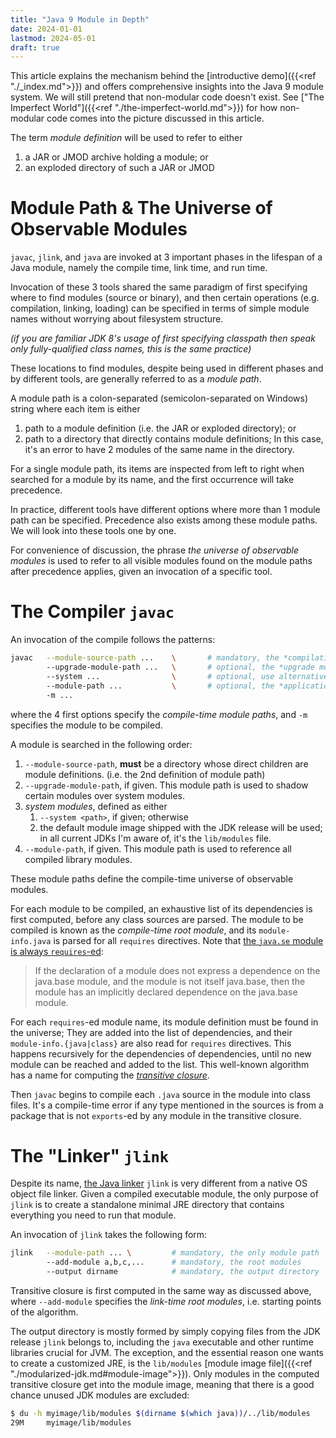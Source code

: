 ```yaml
---
title: "Java 9 Module in Depth"
date: 2024-01-01
lastmod: 2024-05-01
draft: true
---
```


This article explains the mechanism behind the [introductive demo]({{<ref "./_index.md">}}) and offers comprehensive insights into the Java 9 module system.
We will still pretend that non-modular code doesn't exist.
See ["The Imperfect World"]({{<ref "./the-imperfect-world.md">}}) for how non-modular code comes into the picture discussed in this article.

The term *module definition* will be used to refer to either
1. a JAR or JMOD archive holding a module; or
2. an exploded directory of such a JAR or JMOD

Module Path & The Universe of Observable Modules
============

`javac`, `jlink`, and `java` are invoked at 3 important phases in the lifespan of a Java module, namely the compile time, link time, and run time.

Invocation of these 3 tools shared the same paradigm of first specifying where to find modules (source or binary), and then certain operations (e.g. compilation, linking, loading) can be specified in terms of simple module names without worrying about filesystem structure.

*(if you are familiar JDK 8's usage of first specifying classpath then speak only fully-qualified class names, this is the same practice)*

These locations to find modules, despite being used in different phases and by different tools, are generally referred to as a *module path*.

A module path is a colon-separated (semicolon-separated on Windows) string where each item is either
1. path to a module definition (i.e. the JAR or exploded directory); or
2. path to a directory that directly contains module definitions; In this case, it's an error to have 2 modules of the same name in the directory.

For a single module path, its items are inspected from left to right when searched for a module by its name,
and the first occurrence will take precedence.

In practice, different tools have different options where more than 1 module path can be specified.
Precedence also exists among these module paths. We will look into these tools one by one.

For convenience of discussion, the phrase *the universe of observable modules* is used to refer to 
all visible modules found on the module paths after precedence applies, given an invocation of a specific tool.

The Compiler `javac`
============

An invocation of the compile follows the patterns:

```sh
javac   --module-source-path ...    \       # mandatory, the *compilation module path*
        --upgrade-module-path ...   \       # optional, the *upgrade module path*
        --system ...                \       # optional, use alternative system module image
        --module-path ...           \       # optional, the *application module path*
        -m ...
```

where the 4 first options specify the *compile-time module paths*, and `-m` specifies the module to be compiled.

A module is searched in the following order:
1. `--module-source-path`, **must** be a directory whose direct children are module definitions. (i.e. the 2nd definition of module path)
2. `--upgrade-module-path`, if given. This module path is used to shadow certain modules over system modules.
3. *system modules*, defined as either
    1. `--system <path>`, if given; otherwise
    2. the default module image shipped with the JDK release will be used; in all current JDKs I'm aware of, it's the `lib/modules` file.
4. `--module-path`, if given. This module path is used to reference all compiled library modules.

These module paths define the compile-time universe of observable modules.

For each module to be compiled, an exhaustive list of its dependencies is first computed, before any class sources are parsed. The module to be compiled is known as the *compile-time root module*, and its `module-info.java` is parsed for all `requires` directives. Note that [the `java.se` module is always `requires`-ed](https://docs.oracle.com/javase/specs/jls/se21/html/jls-7.html#jls-7.7.1):

> If the declaration of a module does not express a dependence on the java.base module, and the module is not itself java.base, then the module has an implicitly declared dependence on the java.base module.

For each `requires`-ed module name, its module definition must be found in the universe; They are added into the list of dependencies, and their `module-info.{java|class}` are also read for `requires` directives. This happens recursively for the dependencies of dependencies, until no new module can be reached and added to the list. This well-known algorithm has a name for computing the [*transitive closure*](https://en.wikipedia.org/wiki/Transitive_closure).

Then `javac` begins to compile each `.java` source in the module into class files.
It's a compile-time error if any type mentioned in the sources is from a package that is not `exports`-ed by any module in the transitive closure.

The "Linker" `jlink`
==============

Despite its name, [the Java linker](https://openjdk.org/jeps/282) `jlink` is very different from a native OS object file linker. Given a compiled executable module, the only purpose of `jlink` is to create a standalone minimal JRE directory that contains everything you need to run that module.

An invocation of `jlink` takes the following form:

```sh
jlink   --module-path ... \         # mandatory, the only module path
        --add-module a,b,c,...      # mandatory, the root modules
        --output dirname            # mandatory, the output directory
```

Transitive closure is first computed in the same way as discussed above, where
`--add-module` specifies the *link-time root modules*, i.e. starting points of the algorithm.

The output directory is mostly formed by simply copying files from the JDK release `jlink` belongs to,
including the `java` executable and other runtime libraries crucial for JVM. The exception, and the
essential reason one wants to create a customized JRE, is the `lib/modules` [module image file]({{<ref "./modularized-jdk.md#module-image">}}). Only modules in the computed transitive closure get into the module image,
meaning that there is a good chance unused JDK modules are excluded:

```sh
$ du -h myimage/lib/modules $(dirname $(which java))/../lib/modules
29M	    myimage/lib/modules
